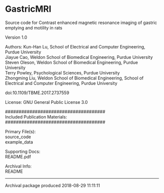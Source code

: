 # GastricMRI
Source code for Contrast enhanced magnetic resonance imaging of gastric emptying and motility in rats  

Version 1.0  

Authors:
Kun-Han Lu, School of Electrical and Computer Engineering, Purdue University  
Jiayue Cao, Weldon School of Biomedical Engineering, Purdue University  
Steven Oleson, Weldon School of Biomedical Engineering, Purdue University  
Terry Powley, Psychological Sciences, Purdue University  
Zhongming Liu, Weldon School of Biomedical Engineering, School of Electrical and Computer Engineering, Purdue University  

doi:10.1109/TBME.2017.2737559
 
 
License: 
GNU General Public License 3.0
 
#####################################  
Included Publication Materials:  
#####################################

 
Primary File(s):  
source_code  
example_data  

Supporting Docs:  
README.pdf  

Archival Info:  
README  

 
 --------------------------------------------
 Archival package produced 2018-08-29 11:11:11
